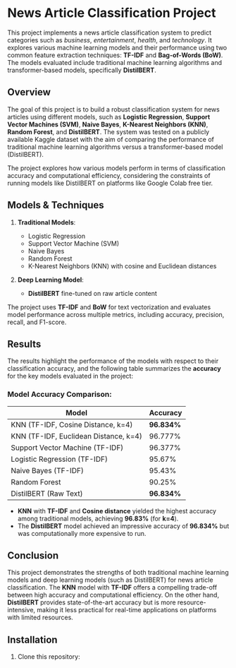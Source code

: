 # News Article Classification Project

This project implements a news article classification system to predict categories such as *business*, *entertainment*, *health*, and *technology*. It explores various machine learning models and their performance using two common feature extraction techniques: **TF-IDF** and **Bag-of-Words (BoW)**. The models evaluated include traditional machine learning algorithms and transformer-based models, specifically  **DistilBERT**.

## Overview

The goal of this project is to build a robust classification system for news articles using different models, such as **Logistic Regression**, **Support Vector Machines (SVM)**, **Naive Bayes**, **K-Nearest Neighbors (KNN)**, **Random Forest**, and **DistilBERT**. The system was tested on a publicly available Kaggle dataset with the aim of comparing the performance of traditional machine learning algorithms versus a transformer-based model (DistilBERT). 

The project explores how various models perform in terms of classification accuracy and computational efficiency, considering the constraints of running models like DistilBERT on platforms like Google Colab free tier.

## Models & Techniques

1. **Traditional Models**:
    - Logistic Regression
    - Support Vector Machine (SVM)
    - Naive Bayes
    - Random Forest
    - K-Nearest Neighbors (KNN) with cosine and Euclidean distances
  
2. **Deep Learning Model**:
    - **DistilBERT** fine-tuned on raw article content

The project uses **TF-IDF** and **BoW** for text vectorization and evaluates model performance across multiple metrics, including accuracy, precision, recall, and F1-score.

## Results

The results highlight the performance of the models with respect to their classification accuracy, and the following table summarizes the **accuracy** for the key models evaluated in the project:

### Model Accuracy Comparison:

| **Model**                                    | **Accuracy**   |
|----------------------------------------------|----------------|
| KNN (TF-IDF, Cosine Distance, k=4)           | **96.834%**    |
| KNN (TF-IDF, Euclidean Distance, k=4)        | 96.777%        |
| Support Vector Machine (TF-IDF)              | 96.377%        |
| Logistic Regression (TF-IDF)                 | 95.67%         |
| Naive Bayes (TF-IDF)                         | 95.43%         |
| Random Forest                                | 90.25%
| DistilBERT (Raw Text)                        | **96.834%**    |


- **KNN** with **TF-IDF** and **Cosine distance** yielded the highest accuracy among traditional models, achieving **96.83%** (for **k=4**).
- The **DistilBERT** model achieved an impressive accuracy of **96.834%** but was computationally more expensive to run.

## Conclusion

This project demonstrates the strengths of both traditional machine learning models and deep learning models (such as DistilBERT) for news article classification. The **KNN** model with **TF-IDF** offers a compelling trade-off between high accuracy and computational efficiency. On the other hand, **DistilBERT** provides state-of-the-art accuracy but is more resource-intensive, making it less practical for real-time applications on platforms with limited resources.

## Installation

1. Clone this repository:
